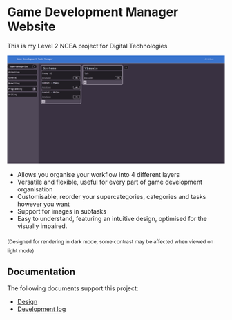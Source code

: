# **Game Development Manager Website**
This is my Level 2 NCEA project for Digital Technologies 

![](docs/images/Main.png)

* Allows you organise your workflow into 4 different layers
* Versatile and flexible, useful for every part of game development organisation
* Customisable, reorder your supercategories, categories and tasks however you want
* Support for images in subtasks
* Easy to understand, featuring an intuitive design, optimised for the visually impaired.

<sub>(Designed for rendering in dark mode, some contrast may be affected when viewed on light mode)</sub>


## Documentation

The following documents support this project:

* [Design](docs/Design.md)
* [Development log](docs/Development.md)
